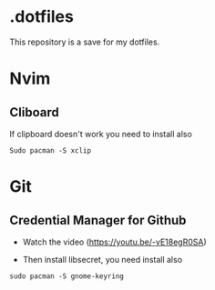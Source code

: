 # .dotfiles

This repository is a save for my dotfiles.

# Nvim

## Cliboard

If clipboard doesn't work you need to install also 

``Sudo pacman -S xclip``

# Git

## Credential Manager for Github 

- Watch the video (https://youtu.be/-vE18egR0SA)

- Then install libsecret, you need install also 

``sudo pacman -S gnome-keyring``
